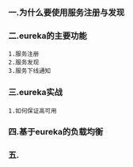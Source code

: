 ### 一.为什么要使用服务注册与发现


### 二.eureka的主要功能
```
1.服务注册
2.服务发现
3.服务下线通知
```

### 三.eureka实战
```
1.如何保证高可用
```


### 四.基于eureka的负载均衡


### 五.